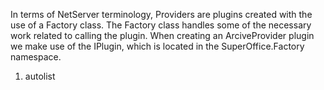 <properties date="2016-05-10"
SortOrder="4"
/>

In terms of NetServer terminology, Providers are plugins created with the use of a Factory class. The Factory class handles some of the necessary work related to calling the plugin. When creating an ArciveProvider plugin we make use of the IPlugin, which is located in the SuperOffice.Factory namespace.

1. autolist
